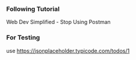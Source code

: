 ### Following Tutorial

Web Dev Simplified - Stop Using Postman


### For Testing

use https://jsonplaceholder.typicode.com/todos/1